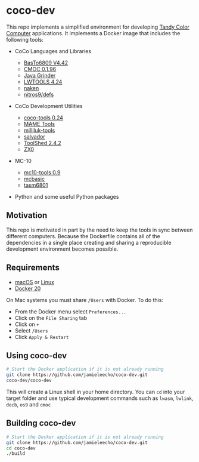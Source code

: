 # coco-dev

This repo implements a simplified environment for developing [Tandy
Color Computer](https://en.wikipedia.org/wiki/TRS-80_Color_Computer)
applications. It implements a Docker image that includes the following tools:

* CoCo Languages and Libraries
  * [BasTo6809 V4.42](https://github.com/nowhereman999/BASIC-To-6809)
  * [CMOC 0.1.96](http://sarrazip.com/dev/cmoc.html)
  * [Java Grinder](http://www.mikekohn.net/micro/java_grinder.php)
  * [LWTOOLS 4.24](http://lwtools.projects.l-w.ca)
  * [naken](http://www.mikekohn.net/micro/naken_asm.php)
  * [nitros9/defs](https://github.com/nitros9project/nitros9/tree/main/defs)

* CoCo Development Utilities
  * [coco-tools 0.24](https://pypi.org/project/coco-tools/)
  * [MAME Tools](https://packages.ubuntu.com/xenial/utils/mame-tools)
  * [milliluk-tools](https://github.com/milliluk/milliluk-tools)
  * [salvador](https://github.com/emmanuel-marty/salvador)
  * [ToolShed 2.4.2](https://github.com/nitros9project/toolshed)
  * [ZX0](https://github.com/einar-saukas/ZX0)

* MC-10
  * [mc10-tools 0.9](https://pypi.org/project/mc10-tools/0.9)
  * [mcbasic](https://github.com/gregdionne/mcbasic)
  * [tasm6801](https://github.com/gregdionne/tasm6801)

* Python and some useful Python packages

## Motivation

This repo is motivated in part by the need to keep the tools in sync
between different computers. Because the Dockerfile contains all of the
dependencies in a single place creating and sharing a reproducible
development environment becomes possible.

## Requirements

* [macOS](https://www.apple.com/macos/high-sierra/) or
  [Linux](https://www.debian.org)
* [Docker 20](https://www.docker.com)

On Mac systems you must share `/Users` with Docker. To do this:

* From the Docker menu select `Preferences...`
* Click on the `File Sharing` tab
* Click on `+`
* Select `/Users`
* Click `Apply & Restart`

## Using coco-dev

```bash
# Start the Docker application if it is not already running
git clone https://github.com/jamieleecho/coco-dev.git
coco-dev/coco-dev
```

This will create a Linux shell in your home directory. You can `cd` into
your target folder and use typical development commands such as `lwasm`,
`lwlink`, `decb`, `os9` and `cmoc`

## Building coco-dev

```bash
# Start the Docker application if it is not already running
git clone https://github.com/jamieleecho/coco-dev.git
cd coco-dev
./build
```
